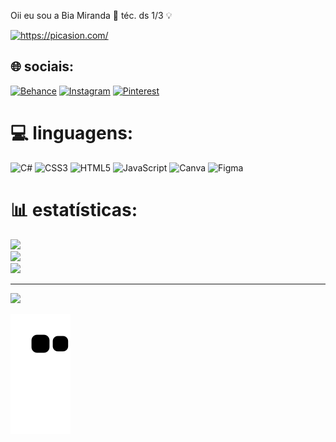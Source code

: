 Oii eu sou a Bia Miranda 🐉 téc. ds 1/3 💡

<a href="https://picasion.com/"><img src="https://i.picasion.com/pic92/57008fa7fcf52aff5ceb16b13b1bc668.gif" width="200" height="200" border-radius="5px" margin-left="40px" alt="https://picasion.com/" /></a>

## 🌐 sociais:
[![Behance](https://img.shields.io/badge/Behance-1769ff?logo=behance&logoColor=white)](https://behance.net/beatrizmiranda9) [![Instagram](https://img.shields.io/badge/Instagram-%23E4405F.svg?logo=Instagram&logoColor=white)](https://instagram.com/bia_miran) [![Pinterest](https://img.shields.io/badge/Pinterest-%23E60023.svg?logo=Pinterest&logoColor=white)](https://pinterest.com/bia_miran) 

# 💻 linguagens:
![C#](https://img.shields.io/badge/c%23-%23239120.svg?style=for-the-badge&logo=c-sharp&logoColor=white) ![CSS3](https://img.shields.io/badge/css3-%231572B6.svg?style=for-the-badge&logo=css3&logoColor=white) ![HTML5](https://img.shields.io/badge/html5-%23E34F26.svg?style=for-the-badge&logo=html5&logoColor=white) ![JavaScript](https://img.shields.io/badge/javascript-%23323330.svg?style=for-the-badge&logo=javascript&logoColor=%23F7DF1E) ![Canva](https://img.shields.io/badge/Canva-%2300C4CC.svg?style=for-the-badge&logo=Canva&logoColor=white) 	![Figma](https://img.shields.io/badge/figma-%23F24E1E.svg?style=for-the-badge&logo=figma&logoColor=white)
# 📊 estatísticas:
![](https://github-readme-stats.vercel.app/api?username=bia-miranda&theme=gotham&hide_border=true&include_all_commits=true&count_private=false)<br/>
![](https://github-readme-streak-stats.herokuapp.com/?user=bia-miranda&theme=gotham&hide_border=true)<br/>
![](https://github-readme-stats.vercel.app/api/top-langs/?username=bia-miranda&theme=gotham&hide_border=true&include_all_commits=true&count_private=false&layout=compact)

---
[![](https://visitcount.itsvg.in/api?id=bia-miranda&icon=6&color=3)](https://visitcount.itsvg.in)

<!-- Proudly created with GPRM ( https://gprm.itsvg.in ) -->

  ![Snake animation](https://github.com/bia-miranda/bia-miranda/blob/output/github-contribution-grid-snake.svg)
